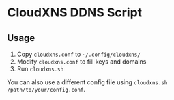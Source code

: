 # CloudXNS DDNS Script

## Usage

1. Copy `cloudxns.conf` to `~/.config/cloudxns/`
2. Modify `cloudxns.conf` to fill keys and domains
3. Run `cloudxns.sh`

You can also use a different config file using `cloudxns.sh /path/to/your/config.conf`.


